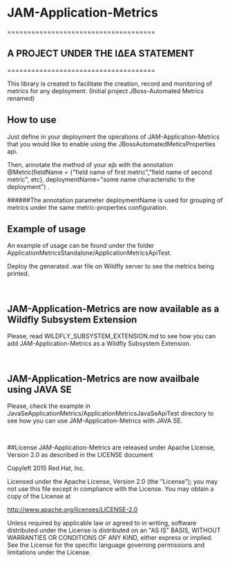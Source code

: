 # JAM-Application-Metrics 
=====================================

## A PROJECT UNDER THE ΙΔΕΑ STATEMENT
=====================================

This library is created to facilitate the creation, record and monitoring of metrics for any deployment. (Initial project JBoss-Automated Metrics renamed)

## How to use
Just define in your deployment the operations of JAM-Application-Metrics that you would like to enable using the JBossAutomatedMeticsProperties api.

Then, annotate the method of your ejb with the annotation @Metric(fieldName = {"field name of first metric","field name of second metric", etc}, deploymentName="some name characteristic to the deployment") .

######The annotation parameter deploymentName is used for grouping of metrics under the same metric-properties configuration.

## Example of usage
An example of usage can be found under the folder ApplicationMetricsStandalone/ApplicationMetricsApiTest.

Deploy the generated .war file on Wildfly server to see the metrics being printed.


<br/>

## JAM-Application-Metrics are now available as a Wildfly Subsystem Extension
Please, read WILDFLY_SUBSYSTEM_EXTENSION.md to see how you can add JAM-Application-Metrics as a Wildfly Subsystem Extension.


<br/>

## JAM-Application-Metrics are now availbale using JAVA SE
Please, check the example in JavaSeApplicationMetrics/ApplicationMetricsJavaSeApiTest directory to see how you can use JAM-Application-Metrics with JAVA SE.

<br/>

##License 
JAM-Application-Metrics are released under Apache License, Version 2.0 as described in the LICENSE document


Copyleft 2015 Red Hat, Inc.

Licensed under the Apache License, Version 2.0 (the "License");
you may not use this file except in compliance with the License.
You may obtain a copy of the License at

 http://www.apache.org/licenses/LICENSE-2.0

Unless required by applicable law or agreed to in writing, software
distributed under the License is distributed on an "AS IS" BASIS,
WITHOUT WARRANTIES OR CONDITIONS OF ANY KIND, either express or implied.
See the License for the specific language governing permissions and
limitations under the License.


